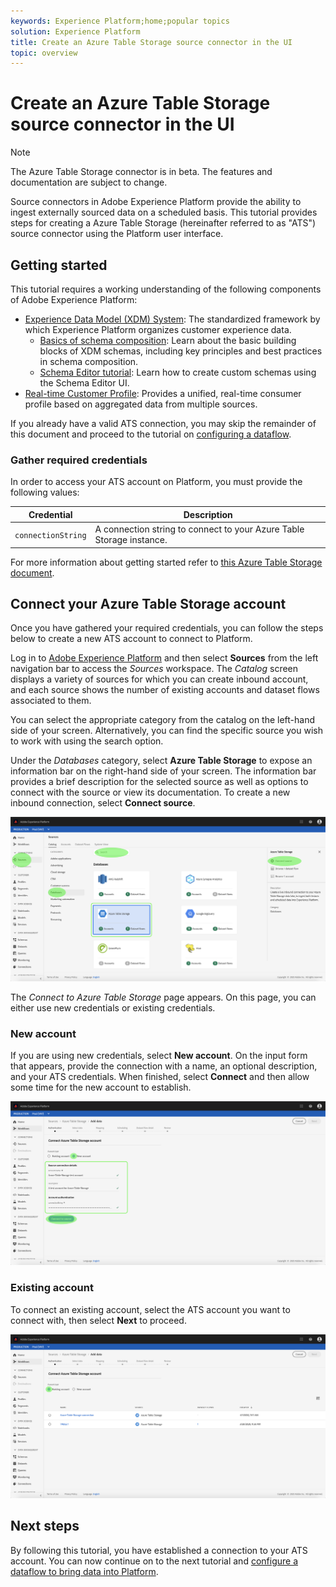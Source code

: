```yaml
---
keywords: Experience Platform;home;popular topics
solution: Experience Platform
title: Create an Azure Table Storage source connector in the UI
topic: overview
---
```


# Create an Azure Table Storage source connector in the UI

>[!NOTE]
>The Azure Table Storage connector is in beta. The features and documentation are subject to change.

Source connectors in Adobe Experience Platform provide the ability to ingest externally sourced data on a scheduled basis. This tutorial provides steps for creating a Azure Table Storage (hereinafter referred to as "ATS") source connector using the Platform user interface.

## Getting started

This tutorial requires a working understanding of the following components of Adobe Experience Platform:

*   [Experience Data Model (XDM) System](../../../../../xdm/home.md): The standardized framework by which Experience Platform organizes customer experience data.
    *   [Basics of schema composition](../../../../../xdm/schema/composition.md): Learn about the basic building blocks of XDM schemas, including key principles and best practices in schema composition.
    *   [Schema Editor tutorial](../../../../../xdm/tutorials/create-schema-ui.md): Learn how to create custom schemas using the Schema Editor UI.
*   [Real-time Customer Profile](../../../../../profile/home.md): Provides a unified, real-time consumer profile based on aggregated data from multiple sources.

If you already have a valid ATS connection, you may skip the remainder of this document and proceed to the tutorial on [configuring a dataflow](../../dataflow/databases.md).

### Gather required credentials

In order to access your ATS account on Platform, you must provide the following values:

| Credential | Description |
| ---------- | ----------- |
| `connectionString` | A connection string to connect to your Azure Table Storage instance. |

For more information about getting started refer to [this Azure Table Storage document](https://docs.microsoft.com/en-us/azure/storage/common/storage-introduction).

## Connect your Azure Table Storage account

Once you have gathered your required credentials, you can follow the steps below to create a new ATS account to connect to Platform.

Log in to <a href="https://platform.adobe.com" target="_blank">Adobe Experience Platform</a> and then select **Sources** from the left navigation bar to access the *Sources* workspace. The *Catalog* screen displays a variety of sources for which you can create inbound account, and each source shows the number of existing accounts and dataset flows associated to them.

You can select the appropriate category from the catalog on the left-hand side of your screen. Alternatively, you can find the specific source you wish to work with using the search option.

Under the *Databases* category, select **Azure Table Storage** to expose an information bar on the right-hand side of your screen. The information bar provides a brief description for the selected source as well as options to connect with the source or view its documentation. To create a new inbound connection, select **Connect source**.

![catalog](../../../../images/tutorials/create/ats/catalog.png)

The *Connect to Azure Table Storage* page appears. On this page, you can either use new credentials or existing credentials.

### New account

If you are using new credentials, select **New account**. On the input form that appears, provide the connection with a name, an optional description, and your ATS credentials. When finished, select **Connect** and then allow some time for the new account to establish.

![connect](../../../../images/tutorials/create/ats/new.png)

### Existing account

To connect an existing account, select the ATS account you want to connect with, then select **Next** to proceed.

![existing](../../../../images/tutorials/create/ats/existing.png)

## Next steps

By following this tutorial, you have established a connection to your ATS account. You can now continue on to the next tutorial and [configure a dataflow to bring data into Platform](../../dataflow/databases.md).